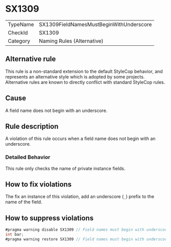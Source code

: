 ﻿# SX1309

<table>
<tr>
  <td>TypeName</td>
  <td>SX1309FieldNamesMustBeginWithUnderscore</td>
</tr>
<tr>
  <td>CheckId</td>
  <td>SX1309</td>
</tr>
<tr>
  <td>Category</td>
  <td>Naming Rules (Alternative)</td>
</tr>
</table>

## Alternative rule

This rule is a non-standard extension to the default StyleCop behavior, and represents an alternative style which is
adopted by some projects. Alternative rules are known to directly conflict with standard StyleCop rules.

## Cause

A field name does not begin with an underscore.

## Rule description

A violation of this rule occurs when a field name does not begin with an underscore.

### Detailed Behavior

This rule only checks the name of private instance fields.

## How to fix violations

The fix an instance of this violation, add an underscore (`_`) prefix to the name of the field.

## How to suppress violations

```csharp
#pragma warning disable SX1309 // Field names must begin with underscore
int bar;
#pragma warning restore SX1309 // Field names must begin with underscore
```
